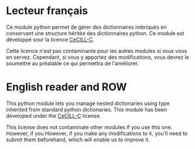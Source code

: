 # Lecteur français

Ce module python permet de gérer des dictionnaires imbriqués en conservant une structure héritée des dictionnaires
python. Ce module est développé sour la licence [CeCILL-C](http://www.cecill.info/licences/Licence_CeCILL-C_V1-fr.html).

Cette licence n'est pas contaminante pour les autres modules si vous vous en servez. Cependant, si vous y 
apportez des modifications, vous devrez le soumettre au préalable ce qui permettra de l'améliorer.

# English reader and ROW

This python module lets you manage nested dictionaries using type inherited from standard python dictionaries.
This module has been developed under the [CeCILL-C](http://www.cecill.info/licences/Licence_CeCILL-C_V1-en.html)
license.

This license does not contaminate other modules if you use this one. However, if you 
However, if you make any modifications to it, you'll need to submit them beforehand, which will enable us to improve it.
